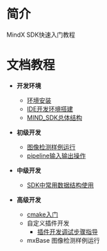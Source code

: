 # 简介
MindX SDK快速入门教程
# 文档教程
 
- **开发环境**
  - [环境安装](1-1安装SDK开发套件.md)
  - [IDE开发环境搭建](1-2IDE开发环境搭建.md)
  - [MIND_SDK总体结构](1-3MindX_SDK总体结构.md)
 
- **初级开发**
  - [图像检测样例运行](2-1图像检测sample样例.md)
  - [pipeline输入输出操作](2-2pipeline输入输出操作.md)
 
- **中级开发**
  - [SDK中常用数据结构使用](3-1常用插件数据结构.md)
 
- **高级开发**
  - [cmake入门](Cmake介绍.md)
  - 自定义插件开发
    - [插件开发调试步骤指导](4-1插件开发调试指导.md)
  - mxBase 图像检测样例运行